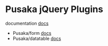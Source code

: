 # Pusaka jQuery Plugins

documentation [docs](https://tomrichard.github.io/pusaka-jquery/)

- Pusaka/form [docs](https://tomrichard.github.io/pusaka-jquery/form)
- Pusaka/datatable [docs](https://tomrichard.github.io/pusaka-jquery/datatable)